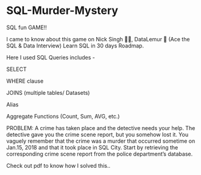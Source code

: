 # SQL-Murder-Mystery
SQL fun GAME!!

I came to know about this game on Nick Singh 📕🐒, DataLemur 🐒 (Ace the SQL & Data Interview) Learn SQL in 30 days Roadmap.

Here I used SQL Queries includes -

SELECT

WHERE clause

JOINS (multiple tables/ Datasets)

Alias

Aggregate Functions (Count, Sum, AVG, etc.)

PROBLEM:
A crime has taken place and the detective needs your help. The detective gave you the crime scene report, but you somehow lost it. You vaguely remember that the crime was a ​murder​ that occurred sometime on ​Jan.15, 2018​ and that it took place in ​SQL City​. Start by retrieving the corresponding crime scene report from the police department’s database.

Check out pdf to know how I solved this..
